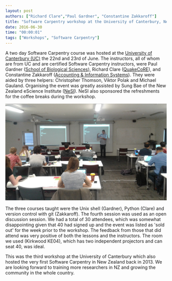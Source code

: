 ```yaml
---
layout: post
authors: ["Richard Clare","Paul Gardner", "Constantine Zakkaroff"]
title: "Software Carpentry workshop at the University of Canterbury, New Zealand"
date: 2016-06-30
time: "00:00:01"
tags: ["Workshops", "Software Carpentry"]
---
```


A two day Software Carpentry course was hosted at the
[University of Canterbury (UC)](http://www.canterbury.ac.nz/) the 22nd and 23rd of June.
The instructors, all of whom are from UC and are certified Software Carpentry instructors,
were Paul Gardner ([School of Biological Sciences](http://www.biol.canterbury.ac.nz/)),
Richard Clare ([QuakeCoRE](http://www.quakecore.nz/)),
and Constantine Zakkaroff ([Accounting & Information Systems](http://www.acis.canterbury.ac.nz/)).
They were aided by three helpers:  Christopher Thomson, Viktor Polak and Michael Gauland.
Organising the event was greatly assisted by Sung Bae of the
New Zealand eScience Institute ([NeSI](https://www.nesi.org.nz/)).
NeSI also sponsored the refreshments for the coffee breaks during the workshop.

<img src="../../../files/2016/06/canterbury_workshop.jpg" alt="Software Carpentry Training at the University of Canterbury" width="800px">


The three courses taught were the Unix shell (Gardner), Python (Clare)
and version control with git (Zakkaroff).
The fourth session was used as an open discussion session. We had a total of 30 attendees,
which was somewhat disappointing given that 40 had signed up and the event was
listed as 'sold out' for the week prior to the workshop.
The feedback from those that did attend was very positive of both the lessons
and the instructors. The room we used (Kirkwood KE04),
which has two independent projectors and can seat 40, was ideal.

This was the third workshop at the University of Canterbury which also hosted the very first
Software Carpentry in New Zealand back in 2013. We are looking forward to training more researchers
in NZ and growing the community in the whole country.






